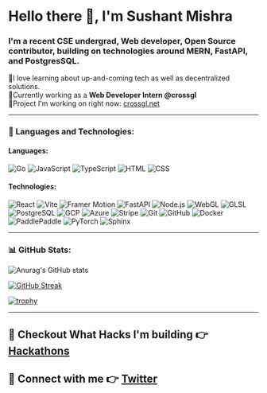 # Hello there 👋,  I'm Sushant Mishra

### I'm a recent CSE undergrad, Web developer, Open Source contributor, building on technologies around MERN, FastAPI, and PostgresSQL.

🔹I love learning about up-and-coming tech as well as decentralized solutions.  
🔹Currently working as a **Web Developer Intern @crossgl**  
🔹Project I'm working on right now: [crossgl.net](https://crossgl.net/)

---

### 🔧 Languages and Technologies:

#### Languages:
![Go](https://img.shields.io/badge/Go-%2300ADD8.svg?style=for-the-badge&logo=go&logoColor=white)
![JavaScript](https://img.shields.io/badge/JavaScript-%23F7DF1E.svg?style=for-the-badge&logo=javascript&logoColor=black)
![TypeScript](https://img.shields.io/badge/TypeScript-%23007ACC.svg?style=for-the-badge&logo=typescript&logoColor=white)
![HTML](https://img.shields.io/badge/HTML-%23E34F26.svg?style=for-the-badge&logo=html5&logoColor=white)
![CSS](https://img.shields.io/badge/CSS-%231572B6.svg?style=for-the-badge&logo=css3&logoColor=white)

#### Technologies:
![React](https://img.shields.io/badge/React-%2361DAFB.svg?style=for-the-badge&logo=react&logoColor=black)
![Vite](https://img.shields.io/badge/Vite-%23646CFF.svg?style=for-the-badge&logo=vite&logoColor=white)
![Framer Motion](https://img.shields.io/badge/Framer_Motion-%23FF7EBD.svg?style=for-the-badge&logo=framer&logoColor=white)
![FastAPI](https://img.shields.io/badge/FastAPI-%2300C7B7.svg?style=for-the-badge&logo=fastapi&logoColor=white)
![Node.js](https://img.shields.io/badge/Node.js-%23339933.svg?style=for-the-badge&logo=node-dot-js&logoColor=white)
![WebGL](https://img.shields.io/badge/WebGL-%23EA5034.svg?style=for-the-badge&logo=webgl&logoColor=white)
![GLSL](https://img.shields.io/badge/GLSL-%23FFD700.svg?style=for-the-badge&logo=opengl&logoColor=black)
![PostgreSQL](https://img.shields.io/badge/Postgres-%23336791.svg?style=for-the-badge&logo=postgresql&logoColor=white)
![GCP](https://img.shields.io/badge/GCP-%234285F4.svg?style=for-the-badge&logo=googlecloud&logoColor=white)
![Azure](https://img.shields.io/badge/Azure-%230072C6.svg?style=for-the-badge&logo=microsoftazure&logoColor=white)
![Stripe](https://img.shields.io/badge/Stripe-%23646CFF.svg?style=for-the-badge&logo=stripe&logoColor=white)
![Git](https://img.shields.io/badge/Git-%23F05032.svg?style=for-the-badge&logo=git&logoColor=white)
![GitHub](https://img.shields.io/badge/GitHub-%23181717.svg?style=for-the-badge&logo=github&logoColor=white)
![Docker](https://img.shields.io/badge/Docker-%232496ED.svg?style=for-the-badge&logo=docker&logoColor=white)
![PaddlePaddle](https://img.shields.io/badge/PaddlePaddle-%230A9EDC.svg?style=for-the-badge&logo=paddlepaddle&logoColor=white)
![PyTorch](https://img.shields.io/badge/PyTorch-%23EE4C2C.svg?style=for-the-badge&logo=pytorch&logoColor=white)
![Sphinx](https://img.shields.io/badge/Sphinx-%2300A7C6.svg?style=for-the-badge&logo=sphinx&logoColor=white)

---

### 📊 GitHub Stats:

![Anurag's GitHub stats](https://github-readme-stats.vercel.app/api?username=dracry0&show_icons=true&theme=radical&hide=contribs,stars&include_all_commits=true)

[![GitHub Streak](https://streak-stats.demolab.com/?user=dracry0&theme=radical)](https://git.io/streak-stats)

[![trophy](https://github-profile-trophy.vercel.app/?username=dracry0&theme=radical&column=3&margin-w=15&margin-h=15&no-frame=true&title=Commits)](https://github.com/dracry0)

---

## 🚀 Checkout What Hacks I'm building 👉 [Hackathons](https://devpost.com/DRACrY0?ref_content=user-portfolio&ref_feature=portfolio&ref_medium=global-nav)

## 🔗 Connect with me 👉 [Twitter](https://twitter.com/_DRACrY)
